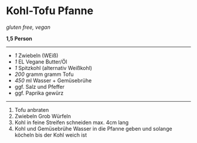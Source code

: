 # Kohl-Tofu Pfanne

*gluten free, vegan*

**1,5 Person**

---

- *1* Zwiebeln (WEiß)
- *1* EL Vegane Butter/Öl
- *1* Spitzkohl (alternativ Weißkohl)
- *200* gramm gramm Tofu
- *450* ml Wasser + Gemüsebrühe
- ggf. Salz und Pfeffer
- ggf. Paprika gewürz
---

1. Tofu anbraten
2. Zwiebeln Grob Würfeln
3. Kohl in feine Streifen schneiden max. 4cm lang
4. Kohl und Gemüsebrühe Wasser in die Pfanne geben und solange köcheln bis der Kohl weich ist
